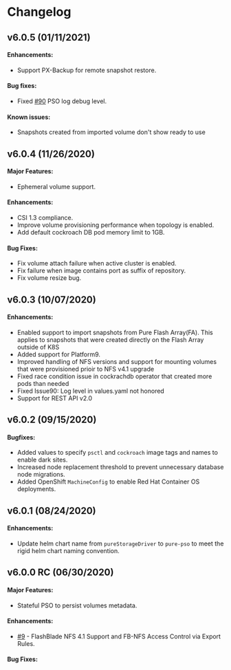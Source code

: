 # Changelog

## v6.0.5 (01/11/2021)

#### Enhancements:

* Support PX-Backup for remote snapshot restore.

#### Bug fixes:

* Fixed [#90](https://github.com/purestorage/pso-csi/issues/90) PSO log debug level.

#### Known issues:

* Snapshots created from imported volume don't show ready to use

## v6.0.4 (11/26/2020)

#### Major Features:

* Ephemeral volume support.

#### Enhancements:

* CSI 1.3 compliance.
* Improve volume provisioning performance when topology is enabled.
* Add default cockroach DB pod memory limit to 1GB.

#### Bug Fixes:

* Fix volume attach failure when active cluster is enabled.
* Fix failure when image contains port as suffix of repository.
* Fix volume resize bug.

## v6.0.3 (10/07/2020)

#### Enhancements:

* Enabled support to import snapshots from Pure Flash Array(FA). This applies to snapshots that were created directly on the Flash Array outside of K8S
* Added support for Platform9.
* Improved handling of NFS versions and support for mounting volumes that were provisioned prioir to NFS v4.1 upgrade
* Fixed race condition issue in cockrachdb operator that created more pods than needed
* Fixed Issue90: Log level in values.yaml not honored
* Support for REST API v2.0

## v6.0.2 (09/15/2020)

#### Bugfixes:

* Added values to specify `psctl` and `cockroach` image tags and names to enable dark sites.
* Increased node replacement threshold to prevent unnecessary database node migrations.
* Added OpenShift `MachineConfig` to enable Red Hat Container OS deployments.

## v6.0.1 (08/24/2020)

#### Enhancements:

* Update helm chart name from `pureStorageDriver` to `pure-pso` to meet the rigid helm chart naming convention.

## v6.0.0 RC (06/30/2020)

#### Major Features:

* Stateful PSO to persist volumes metadata. 

#### Enhancements:

- [#9](https://github.com/purestorage/pso-csi/issues/9) - FlashBlade NFS 4.1 Support and FB-NFS Access Control via Export Rules.

#### Bug Fixes:
